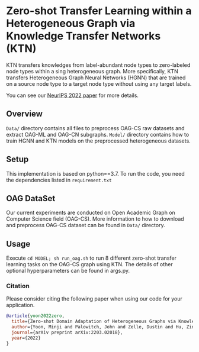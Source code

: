 # Zero-shot Transfer Learning within a Heterogeneous Graph via Knowledge Transfer Networks (KTN)

KTN transfers knowledges from label-abundant node types to zero-labeled node types within a sing heterogeneous graph.
More specifically, KTN transfers Heterogeneous Graph Neural Networks (HGNN) that are trained on a source node type to a target node type without using any target labels.

You can see our [NeurIPS 2022 paper](https://arxiv.org/abs/2203.02018) for more details.

## Overview
`Data/` directory contains all files to preprocess OAG-CS raw datasets and extract OAG-ML and OAG-CN subgraphs.
`Model/` directory contains how to train HGNN and KTN models on the preprocessed heterogeneous datasets. 
  
## Setup
This implementation is based on python==3.7. To run the code, you need the dependencies listed in `requirement.txt`

## OAG DataSet
Our current experiments are conducted on Open Academic Graph on Computer Science field (OAG-CS). 
More information to how to download and preprocess OAG-CS dataset can be found in `Data/` directory.

## Usage
Execute `cd MODEL; sh run_oag.sh` to run 8 different zero-shot transfer learning tasks on the OAG-CS graph using KTN.
The details of other optional hyperparameters can be found in args.py.

### Citation
Please consider citing the following paper when using our code for your application.

```bibtex
@article{yoon2022zero,
  title={Zero-shot Domain Adaptation of Heterogeneous Graphs via Knowledge Transfer Networks},
  author={Yoon, Minji and Palowitch, John and Zelle, Dustin and Hu, Ziniu and Salakhutdinov, Ruslan and Perozzi, Bryan},
  journal={arXiv preprint arXiv:2203.02018},
  year={2022}
}
```
